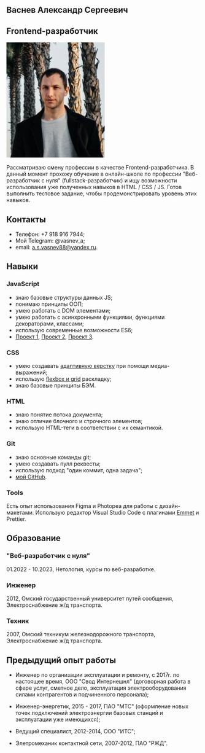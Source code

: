 ## Васнев Александр Сергеевич
## Frontend-разработчик

![Моя фотография](img/DSC03529.jpg)

Рассматриваю смену профессии в качестве Frontend-разработчика. В данный момент прохожу обучение в онлайн-школе по профессии "Веб-разработчик с нуля" (fullstack-разработчик) и ищу возможности использования уже полученных навыков в HTML / CSS / JS. Готов выполнить тестовое задание, чтобы продемонстрировать уровень этих навыков.

## Контакты

- Телефон: +7 918 916 7944;
- Мой Telegram: @vasnev_a;
- email: a.s.vasnev88@yandex.ru.

## Навыки

### JavaScript

- знаю базовые структуры данных JS;
- понимаю принципы ООП;
- умею работать с DOM элементами;
- умею работать с асинхронными функциями, функциями декораторами, классами;
- использую современные возможности ES6;
- [Проект 1](https://github.com/Alexandr7944/bhj-diploma), [Проект 2](https://github.com/Alexandr7944/bjs-diploma), [Проект 3](https://replit.com/@AlieksandrVasni/Diplom-startovyi-kod#logic.js).

### CSS

- умею создавать [адаптивную верстку](https://alexandr7944.github.io/mq-diploma-master/) при помощи медиа-выражений;
- использую [flexbox и grid](https://alexandr7944.github.io/training_site/) раскладку;
- знаю базовые принципы БЭМ.

### HTML

- знаю понятие потока документа;
- знаю отличие блочного и строчного элементов;
- использую HTML-теги в соответствии с их семантикой.
  
### Git

- знаю основные команды git;
- умею создавать пулл реквесты;
- использую подход "один коммит, одна задача";
- [мой GitHub](https://github.com/Alexandr7944).

### Tools

Есть опыт использования Figma и Photopea для работы с дизайн-макетами. Использую редактор Visual Studio Code с плагинами [Emmet](certification/stepik-certificate-113654-f03cc9a.pdf) и Prettier.

## Образование

### "Веб-разработчик с нуля"
01.2022 - 10.2023, Нетология, курсы по веб-разработке.

### Инженер
2012, Омский государственный университет путей сообщения, Электроснабжение ж/д транспорта.

### Техник
2007, Омский техникум железнодорожного транспорта, Электроснабжение ж/д транспорта.

## Предыдущий опыт работы

- Инженер по организации эксплуатации и ремонту, с 2017г. по настоящее время, ООО "Свод Интернешнл" (договорная работа в сфере услуг, сметное дело, эксплуатация электрооборудования силами контрагентов и подчиненного персонала);
  
- Инженер-энергетик, 2015 - 2017, ПАО "МТС" (оформление новых точек подключений электроэнергии базовых станций и эксплуатации уже имеющихся);
  
- Ведущий специалист, 2012-2014, ООО "ИТС";
  
- Элетромеханик контактной сети, 2007-2012, ПАО "РЖД".
